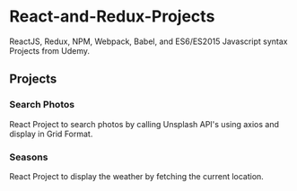 # React-and-Redux-Projects
 ReactJS, Redux, NPM, Webpack, Babel, and ES6/ES2015 Javascript syntax Projects from Udemy.

## Projects 

### Search Photos ###

React Project to search photos by calling Unsplash API's using axios and display in Grid Format.


### Seasons ###

React Project to display the weather by fetching the current location.